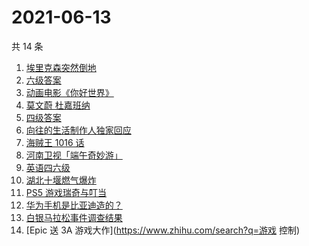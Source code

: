 # 2021-06-13

共 14 条

<!-- BEGIN -->
<!-- 最后更新时间 Sun Jun 13 2021 14:06:39 GMT+0800 (China Standard Time) -->

1. [埃里克森突然倒地](https://www.zhihu.com/search?q=埃里克森)
2. [六级答案](https://www.zhihu.com/search?q=六级答案)
3. [动画电影《你好世界》](https://www.zhihu.com/search?q=你好世界)
4. [莫文蔚 杜嘉班纳](https://www.zhihu.com/search?q=莫文蔚)
5. [四级答案](https://www.zhihu.com/search?q=四级答案)
6. [向往的生活制作人独家回应](https://www.zhihu.com/search?q=向往的生活)
7. [海贼王 1016 话](https://www.zhihu.com/search?q=海贼王)
8. [河南卫视「端午奇妙游」](https://www.zhihu.com/search?q=端午奇妙游)
9. [英语四六级](https://www.zhihu.com/search?q=四六级)
10. [湖北十堰燃气爆炸](https://www.zhihu.com/search?q=十堰燃气爆炸)
11. [PS5 游戏瑞奇与叮当](https://www.zhihu.com/search?q=瑞奇与叮当)
12. [华为手机是比亚迪造的？](https://www.zhihu.com/search?q=华为手机)
13. [白银马拉松事件调查结果](https://www.zhihu.com/search?q=甘肃白银马拉松)
14. [Epic 送 3A 游戏大作](https://www.zhihu.com/search?q=游戏 控制)

<!-- END -->
